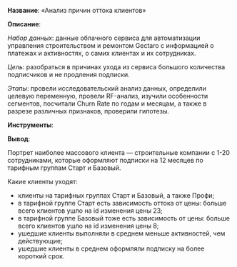 **Название**: «Анализ причин оттока клиентов»

**Описание**: 

*Набор данных*: данные облачного сервиса для автоматизации управления строительством и ремонтом Gectaro с информацией о платежах и активностях, о самих клиентах и их сотрудниках. 

*Цель*: разобраться в причинах ухода из сервиса большого количества подписчиков и не продления подписки.

*Этапы*: провели исследовательский анализ данных, определили целевую переменную, провели RF-анализ, изучили особенности сегментов, посчитали Churn Rate по годам и месяцам, а также в разрезе различных признаков, проверили гипотезы.
 
 **Инструменты**: 
 
 **Вывод**: 
 
 Портрет наиболее массового клиента — строительные компании с 1-20 сотрудниками, которые оформляют подписки на 12 месяцев по тарифным группам Старт и Базовый.

Какие клиенты уходят:

- клиенты на тарифных группах Старт и Базовый, а также Профи;
- в тарифной группе Старт есть зависимость оттока от цены: больше всего клиентов ушло на id изменения цены 23;
- в тарифной группе Базовый тоже есть зависимость от цены: больше всего клиентов ушло на id изменения цены 8;
- ушедшие клиенты выполняли в среднем меньше активностей, чем действующие;
- ушедшие клиенты в среднем оформляли подписку на более короткий срок.
